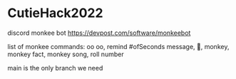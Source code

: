 # CutieHack2022
discord monkee bot
https://devpost.com/software/monkeebot

list of monkee commands:
oo oo,
remind #ofSeconds message,
🍌,
monkey,
monkey fact,
monkey song,
roll number


main is the only branch we need
